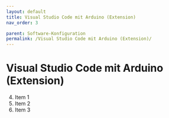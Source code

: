 ```yaml
---
layout: default
title: Visual Studio Code mit Arduino (Extension)
nav_order: 3

parent: Software-Konfiguration
permalink: /Visual Studio Code mit Arduino (Extension)/
---
```


# Visual Studio Code mit Arduino (Extension)


4. Item 1
5. Item 2
6. Item 3
